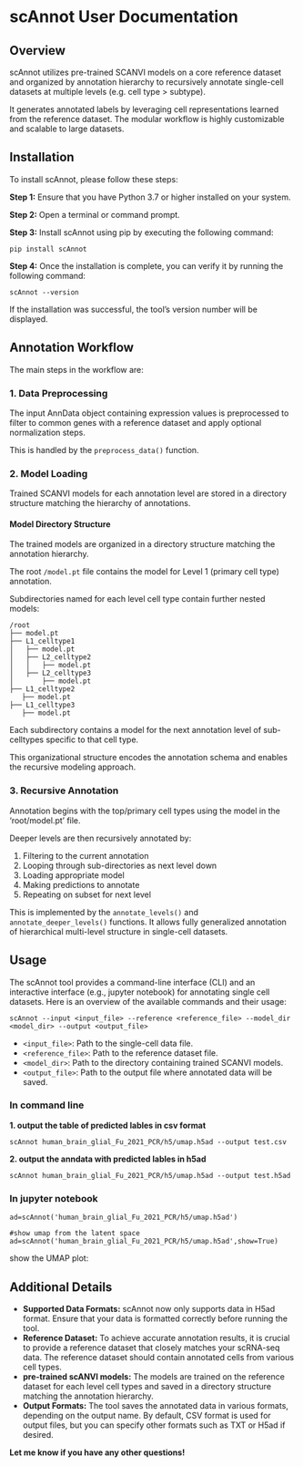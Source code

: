 **scAnnot User Documentation**
================

<!-- WARNING: THIS FILE WAS AUTOGENERATED! DO NOT EDIT! -->

## Overview

scAnnot utilizes pre-trained SCANVI models on a core reference dataset
and organized by annotation hierarchy to recursively annotate
single-cell datasets at multiple levels (e.g. cell type \> subtype).

It generates annotated labels by leveraging cell representations learned
from the reference dataset. The modular workflow is highly customizable
and scalable to large datasets.

## Installation

To install scAnnot, please follow these steps:

**Step 1:** Ensure that you have Python 3.7 or higher installed on your
system.

**Step 2:** Open a terminal or command prompt.

**Step 3:** Install scAnnot using pip by executing the following
command:

    pip install scAnnot

**Step 4:** Once the installation is complete, you can verify it by
running the following command:

    scAnnot --version

If the installation was successful, the tool’s version number will be
displayed.

## Annotation Workflow

The main steps in the workflow are:

### 1. Data Preprocessing

The input AnnData object containing expression values is preprocessed to
filter to common genes with a reference dataset and apply optional
normalization steps.

This is handled by the `preprocess_data()` function.

### 2. Model Loading

Trained SCANVI models for each annotation level are stored in a
directory structure matching the hierarchy of annotations.

#### Model Directory Structure

The trained models are organized in a directory structure matching the
annotation hierarchy.

The root `/model.pt` file contains the model for Level 1 (primary cell
type) annotation.

Subdirectories named for each level cell type contain further nested
models:

    /root
    ├── model.pt  
    ├── L1_celltype1
    │   ├── model.pt
    │   ├── L2_celltype2  
    │   │   ├── model.pt 
    │   ├── L2_celltype3
    │       ├── model.pt
    ├── L1_celltype2
       ├── model.pt
    ├── L1_celltype3
       ├── model.pt

Each subdirectory contains a model for the next annotation level of
sub-celltypes specific to that cell type.

This organizational structure encodes the annotation schema and enables
the recursive modeling approach.

### 3. Recursive Annotation

Annotation begins with the top/primary cell types using the model in the
‘root/model.pt’ file.

Deeper levels are then recursively annotated by:

1.  Filtering to the current annotation
2.  Looping through sub-directories as next level down
3.  Loading appropriate model
4.  Making predictions to annotate
5.  Repeating on subset for next level

This is implemented by the `annotate_levels()` and
`annotate_deeper_levels()` functions. It allows fully generalized
annotation of hierarchical multi-level structure in single-cell
datasets.

## Usage

The scAnnot tool provides a command-line interface (CLI) and an
interactive interface (e.g., jupyter notebook) for annotating single
cell datasets. Here is an overview of the available commands and their
usage:

    scAnnot --input <input_file> --reference <reference_file> --model_dir <model_dir> --output <output_file>

-   `<input_file>`: Path to the single-cell data file.
-   `<reference_file>`: Path to the reference dataset file.
-   `<model_dir>`: Path to the directory containing trained SCANVI
    models.
-   `<output_file>`: Path to the output file where annotated data will
    be saved.

### In command line

**1. output the table of predicted lables in csv format**

    scAnnot human_brain_glial_Fu_2021_PCR/h5/umap.h5ad --output test.csv

**2. output the anndata with predicted lables in h5ad**

    scAnnot human_brain_glial_Fu_2021_PCR/h5/umap.h5ad --output test.h5ad

### In jupyter notebook

    ad=scAnnot('human_brain_glial_Fu_2021_PCR/h5/umap.h5ad')

    #show umap from the latent space
    ad=scAnnot('human_brain_glial_Fu_2021_PCR/h5/umap.h5ad',show=True)

show the UMAP plot:

## Additional Details

-   **Supported Data Formats:** scAnnot now only supports data in H5ad
    format. Ensure that your data is formatted correctly before running
    the tool.
-   **Reference Dataset:** To achieve accurate annotation results, it is
    crucial to provide a reference dataset that closely matches your
    scRNA-seq data. The reference dataset should contain annotated cells
    from various cell types.
-   **pre-trained scANVI models:** The models are trained on the
    reference dataset for each level cell types and saved in a directory
    structure matching the annotation hierarchy.
-   **Output Formats:** The tool saves the annotated data in various
    formats, depending on the output name. By default, CSV format is
    used for output files, but you can specify other formats such as TXT
    or H5ad if desired.

**Let me know if you have any other questions!**
